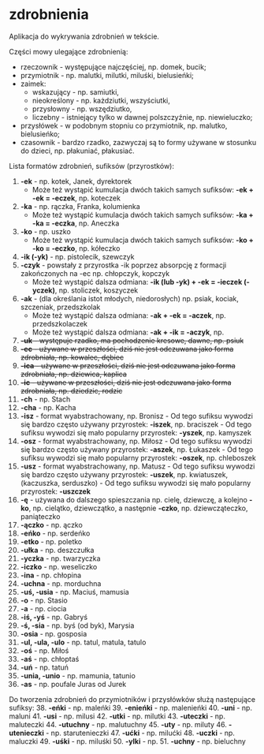 # zdrobnienia
Aplikacja do wykrywania zdrobnień w tekście.

Części mowy ulegające zdrobnienią:
 - rzeczownik - występujące najczęściej, np. domek, bucik;
 - przymiotnik - np. malutki, milutki, miluśki, bielusieńki;
 - zaimek:
   - wskazujący - np. samiutki,
   - nieokreślony - np. każdziutki, wszyściutki,
   - przysłowny - np. wszędziutko,
   - liczebny - istniejący tylko w dawnej polszczyźnie, np. niewieluczko;
 - przysłówek - w podobnym stopniu co przymiotnik, np. malutko, bielusieńko;
 - czasownik - bardzo rzadko, zazwyczaj są to formy używane w stosunku do dzieci, np. płakuniać, płakusiać.

Lista formatów zdrobnień, sufiksów (przyrostków):
 1. **-ek** - np. kotek, Janek, dyrektorek
    - Może też wystąpić kumulacja dwóch takich samych sufiksów: **-ek + -ek = -eczek**, np. koteczek
 2. **-ka** - np. rączka, Franka, kolumienka
    - Może też wystąpić kumulacja dwóch takich samych sufiksów: **-ka + -ka = -eczka**, np. Aneczka
 3. **-ko** - np. uszko
    - Może też wystąpić kumulacja dwóch takich samych sufiksów: **-ko + -ko = -eczko**, np. kółeczko
 4. **-ik (-yk)** - np. pistolecik, szewczyk
 5. **-czyk** - powstały z przyrostka -ik poprzez absorpcję z formacji zakończonych na -ec np. chłopczyk, kopczyk
    - Może też wystąpić dalsza odmiana: **-ik (lub -yk) + -ek = -ieczek (-yczek)**, np. stoliczek, koszyczek
 6. **-ak** - (dla określania istot młodych, niedorosłych) np. psiak, kociak, szczeniak, przedszkolak
    - Może też wystąpić dalsza odmiana: **-ak + -ek = -aczek**, np. przedszkolaczek
    - Może też wystąpić dalsza odmiana: **-ak + -ik = -aczyk**, np.
 7. ~~**-uk** - występuje rzadko, ma pochodzenie kresowe, dawne, np. psiuk~~
 8. ~~**-ec** - używane w przeszłości, dziś nie jest odczuwana jako forma zdrobniała, np. kowalec, dębiec~~
 9. ~~**-ica** - używane w przeszłości, dziś nie jest odczuwana jako forma zdrobniała, np. dziewica, kaplica~~
 10. ~~**-ic** - używane w przeszłości, dziś nie jest odczuwana jako forma zdrobniała, np. dziedzic, rodzic~~
 11. **-ch** - np. Stach
 12. **-cha** - np. Kacha
 13. **-isz** - format wyabstrachowany, np. Bronisz
    - Od tego sufiksu wywodzi się bardzo często używany przyrostek: **-iszek**, np. braciszek
    - Od tego sufiksu wywodzi się mało popularny przyrostek: **-yszek**, np. kamyszek
 14. **-osz** - format wyabstrachowany, np. Miłosz
    - Od tego sufiksu wywodzi się bardzo często używany przyrostek: **-aszek**, np. Łukaszek
    - Od tego sufiksu wywodzi się mało popularny przyrostek: **-oszek**, np. chleboszek
 15. **-usz** - format wyabstrachowany, np. Matusz
    - Od tego sufiksu wywodzi się bardzo często używany przyrostek: **-uszek**, np. kwiatuszek, (kaczuszka, serduszko)
    - Od tego sufiksu wywodzi się mało popularny przyrostek: **-uszczek**
 16. **-ę** - używana do dalszego spieszczania np. cielę, dziewczę, a kolejno **-ko**, np. cielątko, dziewczątko, a następnie **-czko**, np. dziewcząteczko, paniąteczko
 18. **-ączko** - np. ączko
 19. **-eńko** - np. serdeńko
 20. **-etko** - np. poletko
 21. **-ułka** - np. deszczułka
 22. **-yczka** - np. twarzyczka
 23. **-iczko** - np. weseliczko
 24. **-ina** - np. chłopina
 25. **-uchna** - np. morduchna
 26. **-uś, -usia** - np. Maciuś, mamusia
 27. **-o** - np. Stasio
 28. **-a** - np. ciocia
 29. **-iś, -yś** - np. Gabryś
 30. **-ś, -sia** - np. byś (od byk), Marysia
 31. **-osia** - np. gosposia
 32. **-ul, -ula, -ulo** - np. tatul, matula, tatulo
 33. **-oś** - np. Miłoś
 34. **-aś** - np. chłoptaś
 35. **-uń** - np. tatuń
 36. **-unia, -unio** - np. mamunia, tatunio
 37. **-as** - np. poufale Juras od Jurek

Do tworzenia zdrobnień do przymiotników i przysłówków służą następujące sufiksy:
 38. **-eńki** - np. maleńki
 39. **-enieńki** - np. malenieńki
 40. **-uni** - np. maluni
 41. **-usi** - np. milusi
 42. **-utki** - np. milutki
 43. **-uteczki** - np. maluteczki
 44. **-utuchny** - np. malutuchny
 45. **-uty** - np. miluty
 46. **-utenieczki** - np. starutenieczki
 47. **-ućki** - np. milućki
 48. **-uczki** - np. maluczki
 49. **-uśki** - np. miluśki
 50. **-ylki** - np.
 51. **-uchny** - np. bieluchny
